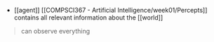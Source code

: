 - [[agent]] [[COMPSCI367 - Artificial Intelligence/week01/Percepts]] contains all relevant information about the [[world]]

>can observe everything